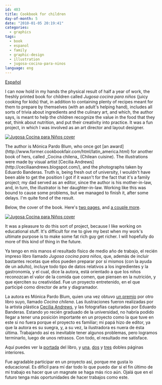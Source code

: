```yaml
---
id: 403
title: Cookbook for children
day-of-month: 5
date: "2010-01-05 20:19:41"
categories:
  - graphics
tags:
  - book
  - espanol
  - family
  - graphic-design
  - illustration
  - jugosa-cocina-para-ninos
language: eng
---
```


[Español](/2010/01/cookbook-for-children/#language)

I can now hold in my hands the physical result of half a year of work, the freshly printed book for children called _Jugosa cocina para niños_ (juicy cooking for kids) that, in addition to containing plenty of recipes meant for them to prepare by themselves (with an adult's helping hand), includes all sorts of trivia about ingredients and the culinary art, and which, the author says, is meant to help the children recognize the value in the food that they eat, think about nutrition, and put their creativity into practice. It was a fun project, in which I was involved as an art director and layout designer.

[![Jugosa Cocina para Niños cover](/files/2010/01-cookbook-for-children/jugosa1small1.jpg "Jugosa Cocina para Niños pages")](//piclog.agj.cl/index.php?showimage=66)

<!-- more -->The author is Mónica Pardo Blum, who once got [an award](http://www.former.cookbookfair.com/html/latin_america.html) for another book of hers, called _Cocina chilena_ (Chilean cuisine). The illustrations were made by visual artist [Cecilia Andrews](http://ceciliaandrews.blogspot.com/), and the photographs taken by Eduardo Banderas. Truth is, being fresh out of university, I wouldn't have been able to get the position I got if it wasn't for the fact that it's a family project; my dad served as an editor, since the author is his mother-in-law, and, in turn, the illustrator is her daughter-in-law. Working like this was bound to cause some problems, but we managed to finish it, after some delays. I'm quite fond of the result.

Below, the cover of the book. Here's [two pages](//piclog.agj.cl/index.php?showimage=67), and [a couple more](//piclog.agj.cl/index.php?showimage=68).

[![Jugosa Cocina para Niños cover](/files/2010/01-cookbook-for-children/jugosaportadasmall1.jpg "Jugosa Cocina para Niños cover")](//piclog.agj.cl/index.php?showimage=65)

It was a pleasure to do this sort of project, because I like working on educational stuff. It's difficult for me to give my best when my work's ultimate purpose is to make some fat rich guy get richer. I will hopefully do more of this kind of thing in the future.

<language-break />

Ya tengo en mis manos el resultado físico de medio año de trabajo, el recién impreso libro llamado _Jugosa cocina para niños_, que, además de incluir bastantes recetas que ellos pueden preparar por sí mismos (con la ayuda de un adulto), incluye todo tipo de datos relativos a los ingredientes y la gastronomía, y el cual, dice la autora, está orientado a que los niños reconozcan el valor de la comida que comen, que piensen en la nutrición, y que ejerciten su creatividad. Fue un proyecto entretenido, en el que participé como director de arte y diagramador.

La autora es Mónica Pardo Blum, quien una vez obtuvo [un premio](http://www.former.cookbookfair.com/html/latin_america.html) por otro libro suyo, llamado _Cocina chilena_. Las ilustraciones fueron realizadas por la artista plástica [Cecilia Andrews](http://ceciliaandrews.blogspot.com/), y las fotografías capturadas por Eduardo Banderas. Estando yo recién graduado de la universidad, no habría podido llegar a tener una posición importante en un proyecto como la que tuve en este si no fuera porque el proyecto es familiar; mi papá hizo de editor, ya que la autora es su suegra, y, a su vez, la ilustradora es nuera de ésta última. Trabajando así es inevitable tener algunos problemas, pero logramos terminarlo, luego de unos retrasos. Con todo, el resultado me satisface.

Aquí puedes ver la [portada](//piclog.agj.cl/index.php?showimage=65) del libro, y [una](//piclog.agj.cl/index.php?showimage=66), [dos](//piclog.agj.cl/index.php?showimage=67) y [tres](//piclog.agj.cl/index.php?showimage=68) dobles páginas interiores.

Fue agradable participar en un proyecto así, porque me gusta lo educacional. Es difícil para mí dar todo lo que puedo dar si el fin último de mi trabajo es hacer que un magnate se haga más rico aún. Ojalá que en el futuro tenga más oportunidades de hacer trabajos como este.

